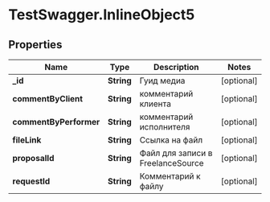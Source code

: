 # TestSwagger.InlineObject5

## Properties

Name | Type | Description | Notes
------------ | ------------- | ------------- | -------------
**_id** | **String** | Гуид медиа | [optional] 
**commentByClient** | **String** | комментарий клиента | [optional] 
**commentByPerformer** | **String** | комментарий исполнителя | [optional] 
**fileLink** | **String** | Ссылка на файл | [optional] 
**proposalId** | **String** | Файл для записи в FreelanceSource | [optional] 
**requestId** | **String** | Комментарий к файлу | [optional] 



